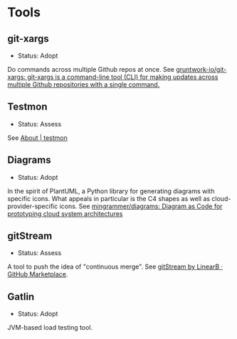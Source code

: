 # Tools

## git-xargs

- Status: Adopt

Do commands across multiple Github repos at once. See [gruntwork-io/git-xargs: git-xargs is a command-line tool (CLI) for making updates across multiple Github repositories with a single command.](https://github.com/gruntwork-io/git-xargs)

## Testmon

- Status: Assess

See [About | testmon](https://testmon.org/)

## Diagrams

- Status: Adopt

In the spirit of PlantUML, a Python library for generating diagrams with specific icons. What appeals in particular is the C4 shapes as well as cloud-provider-specific icons. See [mingrammer/diagrams: Diagram as Code for prototyping cloud system architectures](https://github.com/mingrammer/diagrams)

## gitStream

- Status: Assess

A tool to push the idea of "continuous merge". See [gitStream by LinearB · GitHub Marketplace](https://github.com/marketplace/gitstream-by-linearb).

## Gatlin

- Status: Adopt

JVM-based load testing tool.
